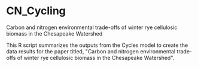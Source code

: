 # CN_Cycling
Carbon and nitrogen environmental trade-offs of winter rye cellulosic biomass in the Chesapeake Watershed

This R script summarizes the outputs from the Cycles model to create the data results for the paper titled, "Carbon and nitrogen environmental trade-offs of winter rye cellulosic biomass in the Chesapeake Watershed". 


